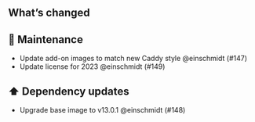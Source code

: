 ## What’s changed

## 🧰 Maintenance

- Update add-on images to match new Caddy style @einschmidt (#147)
- Update license for 2023 @einschmidt (#149)

## ⬆️ Dependency updates

- Upgrade base image to v13.0.1 @einschmidt (#148)
